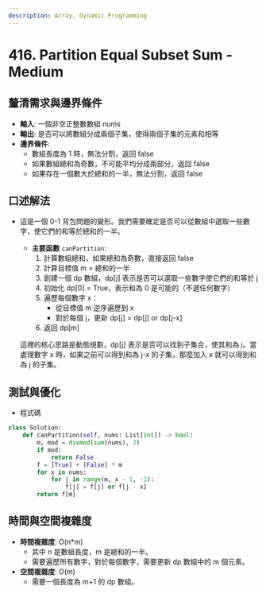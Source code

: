 ```yaml
---
description: Array, Dynamic Programming
---
```


# 416. Partition Equal Subset Sum - Medium

## 釐清需求與邊界條件

* **輸入**: 一個非空正整數數組 nums
* **輸出**: 是否可以將數組分成兩個子集，使得兩個子集的元素和相等
* **邊界條件**:
  * 數組長度為 1 時，無法分割，返回 false
  * 如果數組總和為奇數，不可能平均分成兩部分，返回 false
  * 如果存在一個數大於總和的一半，無法分割，返回 false

## 口述解法

*   這是一個 0-1 背包問題的變形。我們需要確定是否可以從數組中選取一些數字，使它們的和等於總和的一半。

    * **主要函數** `canPartition`:
      1. 計算數組總和，如果總和為奇數，直接返回 false
      2. 計算目標值 m = 總和的一半
      3. 創建一個 dp 數組，dp\[j] 表示是否可以選取一些數字使它們的和等於 j
      4. 初始化 dp\[0] = True，表示和為 0 是可能的（不選任何數字）
      5. 遍歷每個數字 x：
         * 從目標值 m 逆序遍歷到 x
         * 對於每個 j，更新 dp\[j] = dp\[j] or dp\[j-x]
      6. 返回 dp\[m]

    這裡的核心思路是動態規劃，dp\[j] 表示是否可以找到子集合，使其和為 j。當處理數字 x 時，如果之前可以得到和為 j-x 的子集，那麼加入 x 就可以得到和為 j 的子集。

## 測試與優化

* 程式碼

```python
class Solution:
    def canPartition(self, nums: List[int]) -> bool:
        m, mod = divmod(sum(nums), 2)
        if mod:
            return False
        f = [True] + [False] * m
        for x in nums:
            for j in range(m, x - 1, -1):
                f[j] = f[j] or f[j - x]
        return f[m]
```

## 時間與空間複雜度

* **時間複雜度**: O(n\*m)
  * 其中 n 是數組長度，m 是總和的一半。
  * 需要遍歷所有數字，對於每個數字，需要更新 dp 數組中的 m 個元素。
* **空間複雜度**: O(m)
  * 需要一個長度為 m+1 的 dp 數組。
